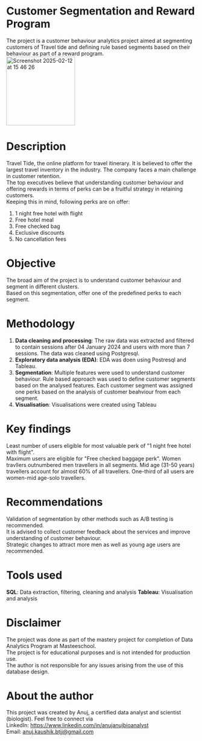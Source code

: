 # Customer Segmentation and Reward Program
The project is a customer behaviour analytics project aimed at segmenting customers of Travel tide and defining rule based segments based on their behaviour as part of a reward program.  
<img width="182" alt="Screenshot 2025-02-12 at 15 46 26" src="https://github.com/user-attachments/assets/7afa6c3c-c304-4a6a-a083-0097adf208c1" />


# Description
Travel Tide, the online platform for travel itinerary. It is believed to offer the largest travel inventory in the industry. The company faces a main challenge in customer retention.   
The top executives believe that understanding customer behaviour and offering rewards in terms of perks can be a fruitful strategy in retaining customers.  
Keeping this in mind, following perks are on offer:  
1. 1 night free hotel with flight
2. Free hotel meal
3. Free checked bag
4. Exclusive discounts
5. No cancellation fees

# Objective
The broad aim of the project is to understand customer behaviour and segment in different clusters.  
Based on this segmentation, offer one of the predefined perks to each segment.  

# Methodology
1. **Data cleaning and processing**: The raw data was extracted and filtered to contain sessions after 04 January 2024 and users with more than 7 sessions. The data was cleaned using Postgresql.
2. **Exploratory data analysis (EDA)**: EDA was doen using Postresql and Tableau.  
3. **Segmentation**: Multiple features were used to understand customer behaviour. Rule based approach was used to define customer segments based on the analysed features. Each customer segment was assigned one perks based on the analysis of customer beahviour from each segment. 
4. **Visualisation**: Visualisations were created using Tableau 
  
# Key findings
Least number of users eligible for most valuable perk of "1 night free hotel with flight".  
Maximum users are eligible for "Free checked baggage perk".
Women travllers outnumbered men travellers in all segments.
Mid age (31-50 years) travellers account for almost 60% of all travellers.
One-third of all users are women-mid age-solo travellers.  

# Recommendations
Validation of segmentation by other methods such as A/B testing is recommended.  
It is advised to collect customer feedback about the services and improve understanding of customer behaviour.  
Strategic changes to attract more men as well as young age users are recommended.  

# Tools used
**SQL**: Data extraction, filtering, cleaning and analysis
**Tableau**: Visualisation and analysis

# Disclaimer
The project was done as part of the mastery project for completion of Data Analytics Program at Masteeschool.  
The project is for educational purposes and is not intended for production use.  
The author is not responsible for any issues arising from the use of this database design.  

# About the author
This project was created by Anuj, a certified data analyst and scientist (biologist). Feel free to connect via  
LinkedIn: https://www.linkedin.com/in/anujanujbioanalyst  
Email: anuj.kaushik.btjj@gmail.com

